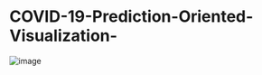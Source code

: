 # COVID-19-Prediction-Oriented-Visualization-

![image](https://user-images.githubusercontent.com/53163419/125333241-a25be480-e367-11eb-84e4-5683a5e0f55a.png)

